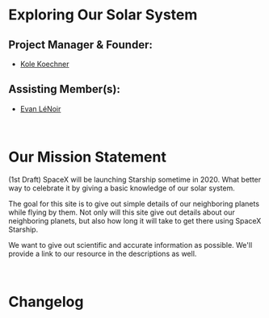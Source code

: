 # Exploring Our Solar System

## Project Manager & Founder:
- [Kole Koechner](https://github.com/KoleKoechner)

## Assisting Member(s):
- [Evan LéNoir](https://github.com/Evan-LeNoir)

<br>

# Our Mission Statement
(1st Draft) SpaceX will be launching Starship sometime in 2020. What better way to celebrate it by giving a basic knowledge of our solar system.

The goal for this site is to give out simple details of our neighboring planets while flying by them. Not only will this site give out details about our neighboring planets, but also how long it will take to get there using SpaceX Starship.

We want to give out scientific and accurate information as possible. We'll provide a link to our resource in the descriptions as well.

[Consider this - ammend to it as you see fit or use this as a guidline]: # (Soon Space X will launch project Starship in an effort to begin colonization of Mars and further our knowledge of the solar system.
.
This site is to act as a repository of information as it becomes available, not just from Space X but other credible sources too. Only accurate information will be broadcasted here with all of our resources available for transparent verification. {the '.' is there to separate the two paragraphs. Once you've read and made your updates, delete this notation}. 6/20/2020)

<br>

# Changelog




[Doc notes & comments below]: # (DO NOT DELETE THIS! Anything below this is meant to be a place to keep comments and notation.
--Use the area below to add notes so that other team players can understand what is going on at all times.
--We can also use this as instructions to help guild a team member or the entire time. We'd do this by a 'To Do'. Example: For everyone/anyone 'Team - To Do' or to target a person 'Kole - To Do' or 'Evan - To Do' etc etc.
--How you notate in md is; open and closing brackets, colon, space, hash, space, parenthesis and within the parenthesis is where you put your message. End each note with a timestamp.)

[Assiting Memebers]: # (Under the assisting members section is where contributors will be listed. Anyone who helps with this project. Also add a hyperlink to their github {or other profile}. An example of how this is done is demonstrated above. 6/19/2020)

[Changelog]: # (This will not need to be populated yet and will only contain details that a user/visitor to your site would be concerned with; not backend things. This can be stuff like 'improved load times', 'added <insert feature here>', 'revamped the UI to be streamlined' etc etc. Do not concern yourself with this just yet. Once the site is finished, deployed and sustaining a following, that's when changelog can begin to be populated. 6/19/2020)

[Kole - To Do]: # (Read over the User Guide of Starship and the Planets in our Solar System. Also make a wire frame of what the page for the planets will look like. 6/20/2020)
